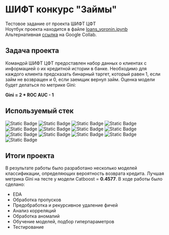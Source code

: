 # ШИФТ конкурс "Займы"
Тестовое задание от проекта ШИФТ ЦФТ  
Ноутбук проекта находится в файле [loans_voronin.ipynb](https://github.com/ArtemV0ronin/shift_loans/blob/main/loans_voronin.ipynb)  
Альтернативная [ссылка](https://colab.research.google.com/drive/1IUF3yNLfn3JurYmQ5IBqt9y_lq0HYJci#offline=true&sandboxMode=true) на Google Collab.


## Задача проекта
Командой ШИФТ ЦФТ предоставлен набор данных о клиентах с информацией о их кредитной истории в банке. Необходимо для каждого клиента предсказать бинарный таргет, который равен 1, если займ не возвращен и 0, если заемщик вернул займ.
Оценка модели будет делаться по метрике Gini:

**Gini = 2 * ROC AUC - 1**


## Используемый стек
![Static Badge](https://img.shields.io/badge/sklearn-red)
![Static Badge](https://img.shields.io/badge/KNN-red)
![Static Badge](https://img.shields.io/badge/LogisticRegression-red)
![Static Badge](https://img.shields.io/badge/RandomForestClassifier-red)
![Static Badge](https://img.shields.io/badge/CatBoostClassifier-red)
![Static Badge](https://img.shields.io/badge/LGBMClassifier-red)
![Static Badge](https://img.shields.io/badge/XGBClassifier-red)
![Static Badge](https://img.shields.io/badge/matplotlib-red)
![Static Badge](https://img.shields.io/badge/seaborn-red)
![Static Badge](https://img.shields.io/badge/pandas-red)
![Static Badge](https://img.shields.io/badge/numpy-red)
![Static Badge](https://img.shields.io/badge/tqdm-red)
![Static Badge](https://img.shields.io/badge/time-red)

## Итоги проекта

В результате работы было разработано несколько моделей классификации, определяющих вероятность возврата кредита. 
Лучшая метрика Gini на тесте у модели Catboost = **0.4577**.
В ходе работы было сделано:
+ EDA
+ Обработка пропусков
+ Предобработка и рекурсивное удаление фичей
+ Анализ корреляций
+ Обработка аномалий
+ Обучение моделей, подбор гиперпараметров
+ Тестирование
